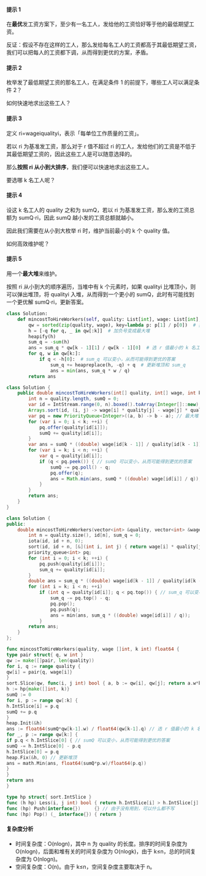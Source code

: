 ﻿#### 提示 1

在**最优**发工资方案下，至少有一名工人，发给他的工资恰好等于他的最低期望工资。

反证：假设不存在这样的工人，那么发给每名工人的工资都高于其最低期望工资，我们可以把每人的工资都下调，从而得到更优的方案，矛盾。

#### [](https://leetcode.cn/problems/minimum-cost-to-hire-k-workers/solution/yi-bu-bu-ti-shi-ru-he-si-kao-ci-ti-by-en-1p00//#提示-2)提示 2

枚举发了最低期望工资的那名工人，在满足条件 1 的前提下，哪些工人可以满足条件 2？

如何快速地求出这些工人？

#### [](https://leetcode.cn/problems/minimum-cost-to-hire-k-workers/solution/yi-bu-bu-ti-shi-ru-he-si-kao-ci-ti-by-en-1p00//#提示-3)提示 3

定义 ri\=wageiqualityi，表示「每单位工作质量的工资」。

若以 ri 为基准发工资，那么对于 r 值不超过 ri 的工人，发给他们的工资是不低于其最低期望工资的，因此这些工人是可以随意选择的。

那么**按照 ri 从小到大排序**，我们便可以快速地求出这些工人。

要选哪 k 名工人呢？

#### [](https://leetcode.cn/problems/minimum-cost-to-hire-k-workers/solution/yi-bu-bu-ti-shi-ru-he-si-kao-ci-ti-by-en-1p00//#提示-4)提示 4

设这 k 名工人的 quality 之和为 sumQ，若以 ri 为基准发工资，那么发的工资总额为 sumQ⋅ri，因此 sumQ 越小发的工资总额就越小。

因此我们需要在从小到大枚举 ri 时，维护当前最小的 k 个 quality 值。

如何高效维护呢？

#### [](https://leetcode.cn/problems/minimum-cost-to-hire-k-workers/solution/yi-bu-bu-ti-shi-ru-he-si-kao-ci-ti-by-en-1p00//#提示-5)提示 5

用一个**最大堆**来维护。

按照 ri 从小到大的顺序遍历，当堆中有 k 个元素时，如果 qualityi 比堆顶小，则可以弹出堆顶，将 qualityi 入堆，从而得到一个更小的 sumQ，此时有可能找到一个更优解 sumQ⋅ri，更新答案。

```Python
class Solution:
    def mincostToHireWorkers(self, quality: List[int], wage: List[int], k: int) -> float:
        qw = sorted(zip(quality, wage), key=lambda p: p[1] / p[0])  # 按照 r 值排序
        h = [-q for q, _ in qw[:k]]  # 加负号变成最大堆
        heapify(h)
        sum_q = -sum(h)
        ans = sum_q * qw[k - 1][1] / qw[k - 1][0]  # 选 r 值最小的 k 名工人组成当前的最优解
        for q, w in qw[k:]:
            if q < -h[0]:  # sum_q 可以变小，从而可能得到更优的答案
                sum_q += heapreplace(h, -q) + q  # 更新堆顶和 sum_q
                ans = min(ans, sum_q * w / q)
        return ans

```

```Java
class Solution {
    public double mincostToHireWorkers(int[] quality, int[] wage, int k) {
        int n = quality.length, sumQ = 0;
        var id = IntStream.range(0, n).boxed().toArray(Integer[]::new);
        Arrays.sort(id, (i, j) -> wage[i] * quality[j] - wage[j] * quality[i]); // 按照 r 值排序
        var pq = new PriorityQueue<Integer>((a, b) -> b - a); // 最大堆
        for (var i = 0; i < k; ++i) {
            pq.offer(quality[id[i]]);
            sumQ += quality[id[i]];
        }
        var ans = sumQ * ((double) wage[id[k - 1]] / quality[id[k - 1]]); // 选 r 值最小的 k 名工人组成当前的最优解
        for (var i = k; i < n; ++i) {
            var q = quality[id[i]];
            if (q < pq.peek()) { // sumQ 可以变小，从而可能得到更优的答案
                sumQ -= pq.poll() - q;
                pq.offer(q);
                ans = Math.min(ans, sumQ * ((double) wage[id[i]] / q));
            }
        }
        return ans;
    }
}

```

```C++
class Solution {
public:
    double mincostToHireWorkers(vector<int> &quality, vector<int> &wage, int k) {
        int n = quality.size(), id[n], sum_q = 0;
        iota(id, id + n, 0);
        sort(id, id + n, [&](int i, int j) { return wage[i] * quality[j] < wage[j] * quality[i]; }); // 按照 r 值排序
        priority_queue<int> pq;
        for (int i = 0; i < k; ++i) {
            pq.push(quality[id[i]]);
            sum_q += quality[id[i]];
        }
        double ans = sum_q * ((double) wage[id[k - 1]] / quality[id[k - 1]]); // 选 r 值最小的 k 名工人组成当前的最优解
        for (int i = k; i < n; ++i)
            if (int q = quality[id[i]]; q < pq.top()) { // sum_q 可以变小，从而可能得到更优的答案
                sum_q -= pq.top() - q;
                pq.pop();
                pq.push(q);
                ans = min(ans, sum_q * ((double) wage[id[i]] / q));
            }
        return ans;
    }
};

```

```Go
func mincostToHireWorkers(quality, wage []int, k int) float64 {
type pair struct{ q, w int }
qw := make([]pair, len(quality))
for i, q := range quality {
qw[i] = pair{q, wage[i]}
}
sort.Slice(qw, func(i, j int) bool { a, b := qw[i], qw[j]; return a.w*b.q < b.w*a.q }) // 按照 r 值排序
h := hp{make([]int, k)}
sumQ := 0
for i, p := range qw[:k] {
h.IntSlice[i] = p.q
sumQ += p.q
}
heap.Init(&h)
ans := float64(sumQ*qw[k-1].w) / float64(qw[k-1].q) // 选 r 值最小的 k 名工人组成当前的最优解
for _, p := range qw[k:] {
if p.q < h.IntSlice[0] { // sumQ 可以变小，从而可能得到更优的答案
sumQ -= h.IntSlice[0] - p.q
h.IntSlice[0] = p.q
heap.Fix(&h, 0) // 更新堆顶
ans = math.Min(ans, float64(sumQ*p.w)/float64(p.q))
}
}
return ans
}

type hp struct{ sort.IntSlice }
func (h hp) Less(i, j int) bool { return h.IntSlice[i] > h.IntSlice[j] } // 最大堆
func (hp) Push(interface{})     {} // 由于没有用到，可以什么都不写
func (hp) Pop() (_ interface{}) { return }

```

#### [](https://leetcode.cn/problems/minimum-cost-to-hire-k-workers/solution/yi-bu-bu-ti-shi-ru-he-si-kao-ci-ti-by-en-1p00//#复杂度分析)复杂度分析

-   时间复杂度：O(nlog⁡n)，其中 n 为 quality 的长度。排序的时间复杂度为 O(nlog⁡n)，后面和堆有关的时间复杂度为 O(nlog⁡k)，由于 k≤n，总的时间复杂度为 O(nlog⁡n)。
-   空间复杂度：O(n)。由于 k≤n，空间复杂度主要取决于 n。
